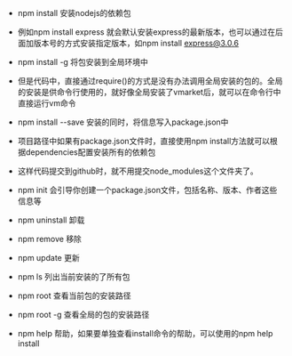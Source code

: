 *  npm install <name>安装nodejs的依赖包

*  例如npm install express 就会默认安装express的最新版本，也可以通过在后面加版本号的方式安装指定版本，如npm install express@3.0.6

*  npm install <name> -g  将包安装到全局环境中

*  但是代码中，直接通过require()的方式是没有办法调用全局安装的包的。全局的安装是供命令行使用的，就好像全局安装了vmarket后，就可以在命令行中直接运行vm命令

*  npm install <name> --save  安装的同时，将信息写入package.json中

*  项目路径中如果有package.json文件时，直接使用npm install方法就可以根据dependencies配置安装所有的依赖包

*  这样代码提交到github时，就不用提交node_modules这个文件夹了。

*  npm init  会引导你创建一个package.json文件，包括名称、版本、作者这些信息等

*  npm uninstall <name>卸载

*  npm remove <name>移除

*  npm update <name>更新

*  npm ls 列出当前安装的了所有包

*  npm root 查看当前包的安装路径

*  npm root -g  查看全局的包的安装路径

*  npm help  帮助，如果要单独查看install命令的帮助，可以使用的npm help install
